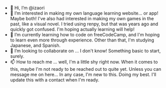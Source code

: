 - 👋 Hi, I’m @izaori
- 👀 I’m interested in making my own language learning website... or app! Maybe both! I've also had interested in making my own games in the past, like a visual novel. I tried using renpy, but that was years ago and quickly got confused. I'm hoping actually learning will help!
- 🌱 I’m currently learning how to code on freeCodeCamp, and I'm hoping to learn even more through experience. Other than that, I'm studying Japanese, and Spanish.
- 💞️ I’m looking to collaborate on ... I don't know! Something basic to start, surely. 
- 📫 How to reach me ... well, I'm a little shy right now. When it comes to this, maybe I'm not ready to be reached out to quite yet. Unless you can message me on here... In any case, I'm new to this. Doing my best. I'll update this with a contact when I'm ready.

<!---
izaori/izaori is a ✨ special ✨ repository because its `README.md` (this file) appears on your GitHub profile.
You can click the Preview link to take a look at your changes.
--->
